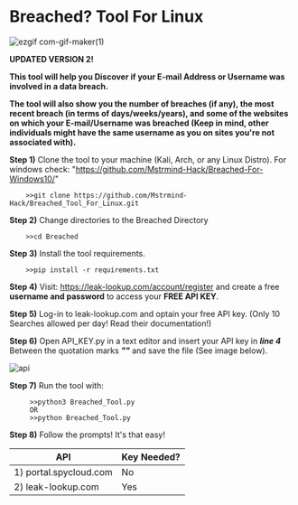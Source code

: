 # Breached? Tool For Linux
![ezgif com-gif-maker(1)](https://user-images.githubusercontent.com/104036615/169430789-27f6638d-7106-43ae-b065-b266c5396523.gif)

**UPDATED VERSION 2!**

**This tool will help you Discover if your E-mail Address or Username was involved in a data breach.**

**The tool will also show you the number of breaches (if any), the most recent breach (in terms of days/weeks/years), and some of the websites on which your E-mail/Username was breached (Keep in mind, other individuals might have the same username as you on sites you're not associated with).**

**Step 1)** Clone the tool to your machine (Kali, Arch, or any Linux Distro). For windows check: "https://github.com/Mstrmind-Hack/Breached-For-Windows10/"

        >>git clone https://github.com/Mstrmind-Hack/Breached_Tool_For_Linux.git
       
**Step 2)** Change directories to the Breached Directory

        >>cd Breached

**Step 3)** Install the tool requirements.

        >>pip install -r requirements.txt
       
**Step 4)** Visit: https://leak-lookup.com/account/register and create a free **username and password** to access your **FREE API KEY**.

**Step 5)** Log-in to leak-lookup.com and optain your free API key. (Only 10 Searches allowed per day! Read their documentation!)

**Step 6)** Open API_KEY.py in a text editor and insert your API key in _**line 4**_ Between the quotation marks _**""**_ and save the file (See image below).

![api](https://user-images.githubusercontent.com/104036615/167968288-63798af3-7796-47a1-a77c-4e22a78ea899.png)

**Step 7)** Run the tool with: 

         >>python3 Breached_Tool.py
         OR
         >>python Breached_Tool.py

**Step 8)** Follow the prompts! It's that easy!

| API | Key Needed?|
|-----|------|
|1) portal.spycloud.com|No|
|2) leak-lookup.com| Yes|


